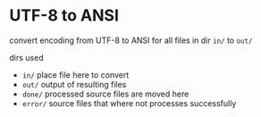 # UTF-8 to ANSI

convert encoding from UTF-8 to ANSI for all files in dir `in/` to `out/`

dirs used

* `in/` place file here to convert
* `out/` output of resulting files
* `done/` processed source files are moved here
* `error/` source files that where not processes successfully
